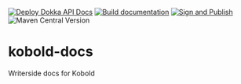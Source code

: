 [![Deploy Dokka API Docs](https://github.com/bsautner/kobold/actions/workflows/dokka.yml/badge.svg)](https://github.com/bsautner/kobold/actions/workflows/dokka.yml)
[![Build documentation](https://github.com/bsautner/kobold-docs/actions/workflows/writerside.yml/badge.svg)](https://github.com/bsautner/kobold-docs/actions/workflows/writerside.yml)
[![Sign and Publish](https://github.com/bsautner/kobold/actions/workflows/publish.yml/badge.svg)](https://github.com/bsautner/kobold/actions/workflows/publish.yml)
![Maven Central Version](https://img.shields.io/maven-central/v/io.github.bsautner.kobold/kobold-api)


# kobold-docs
Writerside docs for Kobold

